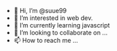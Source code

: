 - 👋 Hi, I’m @suue99
- 👀 I’m interested in web dev.
- 🌱 I’m currently learning javascript
- 💞️ I’m looking to collaborate on ...
- 📫 How to reach me ...

<!---
suue99/suue99 is a ✨ special ✨ repository because its `README.md` (this file) appears on your GitHub profile.
You can click the Preview link to take a look at your changes.
--->
